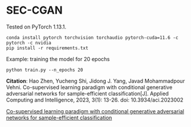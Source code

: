 # SEC-CGAN

Tested on PyTorch 1.13.1.  

``` shell
conda install pytorch torchvision torchaudio pytorch-cuda=11.6 -c pytorch -c nvidia
pip install -r requirements.txt
```

Example: training the model for 20 epochs
``` shell
python train.py --n_epochs 20
```

**Citation**: Hao Zhen, Yucheng Shi, Jidong J. Yang, Javad Mohammadpour Vehni. Co-supervised learning paradigm with conditional generative adversarial networks for sample-efficient classification[J]. Applied Computing and Intelligence, 2023, 3(1): 13-26. doi: 10.3934/aci.2023002

[Co-supervised learning paradigm with conditional generative adversarial networks for sample-efficient classification
](https://www.aimspress.com/article/doi/10.3934/aci.2023002)
